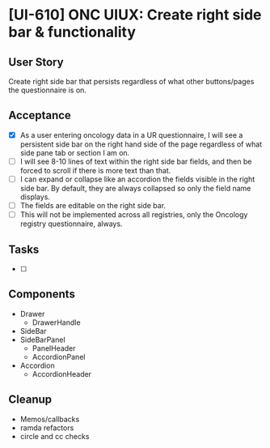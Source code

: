 # [UI-610] ONC UIUX: Create right side bar & functionality

## User Story

Create right side bar that persists regardless of what other buttons/pages the questionnaire is on.

## Acceptance

- [x] As a user entering oncology data in a UR questionnaire, I will see a persistent side bar on the right hand side of the page regardless of what side pane tab or section I am on.
- [ ] I will see 8-10 lines of text within the right side bar fields, and then be forced to scroll if there is more text than that.
- [ ] I can expand or collapse like an accordion the fields visible in the right side bar. By default, they are always collapsed so only the field name displays.
- [ ] The fields are editable on the right side bar.
- [ ] This will not be implemented across all registries, only the Oncology registry questionnaire, always.

## Tasks

- [ ] 

## Components

- Drawer
  - DrawerHandle
- SideBar
- SideBarPanel
  - PanelHeader
  - AccordionPanel
- Accordion
  - AccordionHeader

## Cleanup

- Memos/callbacks
- ramda refactors
- circle and cc checks
